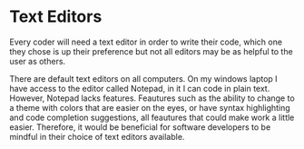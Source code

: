 # Text Editors

Every coder will need a text editor in order to write their code, which one they chose is up their preference but not all editors may be as helpful to the user as others.

There are default text editors on all computers. On my windows laptop I have access to the editor called Notepad, in it I can code in plain text. However, Notepad lacks features. Feautures such as the ability to change to a theme with colors that are easier on the eyes, or have syntax highlighting and code completion suggestions, all feautures that could make work a little easier. Therefore, it would be beneficial for software developers to be mindful in their choice of text editors available.
